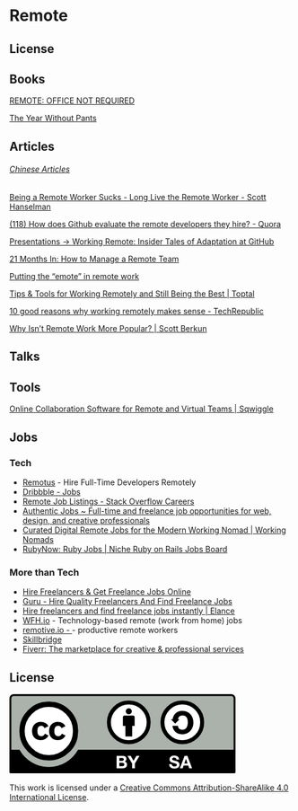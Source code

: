 # Remote

## License

## Books

[REMOTE: OFFICE NOT REQUIRED](http://37signals.com/remote/)

[The Year Without Pants](http://scottberkun.com/yearwithoutpants/)

## Articles

###### [Chinese Articles](https://github.com/JuanitoFatas/remote/wiki/Articles-on-Remote-work-in-Chinese)

[Being a Remote Worker Sucks - Long Live the Remote Worker - Scott Hanselman](http://www.hanselman.com/blog/BeingARemoteWorkerSucksLongLiveTheRemoteWorker.aspx)

[(118) How does Github evaluate the remote developers they hire? - Quora](http://www.quora.com/How-does-Github-evaluate-the-remote-developers-they-hire)

[Presentations -> Working Remote: Insider Tales of Adaptation at GitHub](http://gotocon.com/berlin-2013/presentation/Working%20Remote:%20Insider%20Tales%20of%20Adaptation%20at%20GitHub)

[21 Months In: How to Manage a Remote Team](https://zapier.com/blog/how-manage-remote-team/)

[Putting the “emote” in remote work](http://wynnnetherland.com/journal/putting-the-emote-in-remote-work/)

[Tips & Tools for Working Remotely and Still Being the Best | Toptal](http://www.toptal.com/freelance/how-to-work-remotely-and-still-be-the-best)

[10 good reasons why working remotely makes sense - TechRepublic](http://www.techrepublic.com/blog/10-things/10-good-reasons-why-working-remotely-makes-sense/)

[Why Isn’t Remote Work More Popular? | Scott Berkun](http://scottberkun.com/2015/why-isnt-remote-work-more-popular/)

## Talks


## Tools

[Online Collaboration Software for Remote and Virtual Teams | Sqwiggle](https://www.sqwiggle.com/)

## Jobs

### Tech

- [Remotus](http://remotus.com) - Hire Full-Time Developers Remotely
- [Dribbble - Jobs](https://dribbble.com/jobs)
- [Remote Job Listings - Stack Overflow Careers](http://careers.stackoverflow.com/jobs/remote)
- [Authentic Jobs ~ Full-time and freelance job opportunities for web, design, and creative professionals](http://www.authenticjobs.com/)
- [Curated Digital Remote Jobs for the Modern Working Nomad | Working Nomads](http://www.workingnomads.co/)
- [RubyNow: Ruby Jobs | Niche Ruby on Rails Jobs Board](http://jobs.rubynow.com/)


### More than Tech

- [Hire Freelancers & Get Freelance Jobs Online](https://www.odesk.com/)
- [Guru - Hire Quality Freelancers And Find Freelance Jobs](http://www.guru.com/)
- [Hire freelancers and find freelance jobs instantly | Elance](https://www.elance.com/)
- [WFH.io](https://www.wfh.io/) - Technology-based remote (work from home) jobs
- [remotive.io - ](http://jobs.remotive.io/) - productive remote workers
- [Skillbridge](http://www.skillbridge.co/)
- [Fiverr: The marketplace for creative & professional services](https://www.fiverr.com/)

## License

![CC-BY-SA](CC-BY-SA.png)

This work is licensed under a [Creative Commons Attribution-ShareAlike 4.0 International License](https://creativecommons.org/licenses/by-sa/4.0/).
